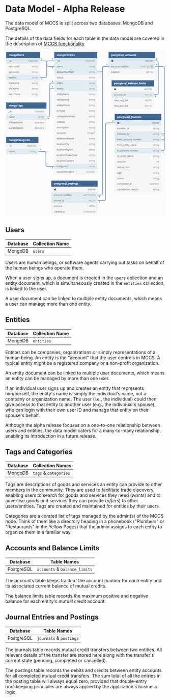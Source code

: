 # Data Model - Alpha Release

The data model of MCCS is split across two databases: MongoDB and PostgreSQL.

The details of the data fields for each table in the data model are covered in the description of [MCCS functionality](alpha-functionality.md).

![Data Model Diagram](alpha-data-model.png)

## Users

Database | Collection Name
--- | ---
MongoDB | `users`

Users are human beings, or software agents carrying out tasks on behalf of the human beings who operate them.

When a user signs up, a document is created in the `users` collection and an entity document, which is simultaneously created in the `entities` collection, is linked to the user.

A user document can be linked to multiple entity documents, which means a user can manage more than one entity.

## Entities

Database | Collection Name
--- | ---
MongoDB | `entities`

Entities can be companies, organizations or simply representations of a human being. An entity is the "account" that the user controls in MCCS. A typical entity might be a registered company or a non-profit organization.

An entity document can be linked to multiple user documents, which means an entity can be managed by more than one user.

If an individual user signs up and creates an entity that represents him/herself, the entity's name is simply the individual's name, not a company or organization name. The user (i.e., the individual) could then give access to that entity to another user (e.g., the individual's spouse), who can login with their own user ID and manage that entity on their spouse's behalf.

Although the alpha release focuses on a one-to-one relationship between users and entities, the data model caters for a many-to-many relationship, enabling its introduction in a future release.

## Tags and Categories

Database | Collection Names
--- | ---
MongoDB | `tags` & `categories`

Tags are descriptions of goods and services an entity can provide to other members in the community. They are used to facilitate trade discovery, enabling users to search for goods and services they need (_wants_) and to advertise goods and services they can provide (_offers_) to other users/entities. Tags are created and maintained for entities by their users.

Categories are a curated list of tags managed by the admin(s) of the MCCS node. Think of them like a directory heading in a phonebook ("Plumbers" or "Restaurants" in the Yellow Pages) that the admin assigns to each entity to organize them in a familiar way.

## Accounts and Balance Limits

Database | Table Names
--- | ---
PostgreSQL | `accounts` & `balance_limits`

The accounts table keeps track of the account number for each entity and its associated current balance of mutual credits.

The balance limits table records the maximum positive and negative balance for each entity's mutual credit account.

## Journal Entries and Postings

Database | Table Names
--- | ---
PostgreSQL | `journals` & `postings`

The journals table records mutual credit transfers between two entities. All relevant details of the transfer are stored here along with the transfer's current state (pending, completed or cancelled).

The postings table records the debits and credits between entity accounts for all completed mutual credit transfers. The sum total of all the entries in the posting table will always equal zero, provided that double-entry bookkeeping principles are always applied by the application's business logic.